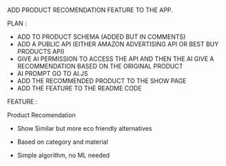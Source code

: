 ADD PRODUCT RECOMENDATION FEATURE TO THE APP.

PLAN : 

- ADD TO PRODUCT SCHEMA (ADDED BUT IN COMMENTS)
- ADD A PUBLIC API (EITHER AMAZON ADVERTISING API OR BEST BUY PRODUCTS API)
- GIVE AI PERMISSION TO ACCESS THE API AND THEN THE AI GIVE A RECOMMENDATION BASED ON THE ORIGINAL PRODUCT
- AI PROMPT GO TO AI.JS
- ADD THE RECOMMENDED PRODUCT TO THE SHOW PAGE
- ADD THE FEATURE TO THE README CODE

FEATURE : 

Product Recomendation
- Show Similar but more eco friendly alternatives

-  Based on category and material 

- Simple algorithm, no ML needed